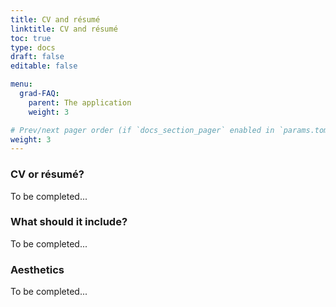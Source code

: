 ```yaml
---
title: CV and résumé
linktitle: CV and résumé
toc: true
type: docs
draft: false
editable: false

menu:
  grad-FAQ:
    parent: The application
    weight: 3

# Prev/next pager order (if `docs_section_pager` enabled in `params.toml`)
weight: 3
---
```


### CV or résumé?

To be completed...

### What should it include?

To be completed...

### Aesthetics

To be completed...
